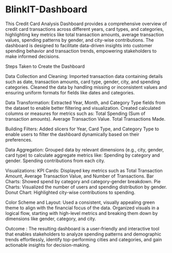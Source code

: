 # BlinkIT-Dashboard
This Credit Card Analysis Dashboard provides a comprehensive overview of credit card transactions across different years, card types, and categories, highlighting key metrics like total transaction amounts, average transaction values, spending patterns by gender, and city-wise contributions. The dashboard is designed to facilitate data-driven insights into customer spending behavior and transaction trends, empowering stakeholders to make informed decisions.

Steps Taken to Create the Dashboard

Data Collection and Cleaning:
Imported transaction data containing details such as date, transaction amounts, card type, gender, city, and spending categories.
Cleaned the data by handling missing or inconsistent values and ensuring uniform formats for fields like dates and categories.

Data Transformation:
Extracted Year, Month, and Category Type fields from the dataset to enable better filtering and visualization.
Created calculated columns or measures for metrics such as:
Total Spending (Sum of transaction amounts).
Average Transaction Value.
Total Transactions Made.

Building Filters:
Added slicers for Year, Card Type, and Category Type to enable users to filter the dashboard dynamically based on their preferences.

Data Aggregation:
Grouped data by relevant dimensions (e.g., city, gender, card type) to calculate aggregate metrics like:
Spending by category and gender.
Spending contributions from each city.

Visualizations:
KPI Cards: Displayed key metrics such as Total Transaction Amount, Average Transaction Value, and Number of Transactions.
Bar Charts: Showed spend by category and category-gender breakdown.
Pie Charts: Visualized the number of users and spending distribution by gender.
Donut Chart: Highlighted city-wise contributions to spending.

Color Scheme and Layout:
Used a consistent, visually appealing green theme to align with the financial focus of the data.
Organized visuals in a logical flow, starting with high-level metrics and breaking them down by dimensions like gender, category, and city.

Outcome :
The resulting dashboard is a user-friendly and interactive tool that enables stakeholders to analyze spending patterns and demographic trends effortlessly, identify top-performing cities and categories, and gain actionable insights for decision-making.
